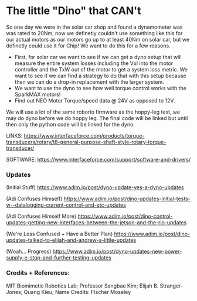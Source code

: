# The little "Dino" that CAN't

So one day we were in the solar car shop and found a dynamometer was was rated to 20Nm, now we definetly couldn't use something like this for our actual motors as our motors go up to at least 40Nm on solar car, but we definetly could use it for Chip! We want to do this for a few reasons. 

* First, for solar car we want to see if we can get a dyno setup that will measure the entire system losses including the VxI into the motor controller and the TxW out of the motor to get a system loss metric. We want to see if we can find a strategy to do that with this setup because then we can do a drop-in replacement with the larger system. 
* We want to use the dyno to see how well torque control works with the SparkMAX motors! 
* Find out NEO Motor Torque/speed data @ 24V as opposed to 12V.

We will use a lot of the same roborio firmware as the hoppy-leg test, we may do dyno before we do hoppy leg. The final code will be linked but until then only the python code will be linked for the dyno. 

LINKS:
https://www.interfaceforce.com/products/torque-transducers/rotary/t8-general-purpose-shaft-style-rotary-torque-transducer/

SOFTWARE:
https://www.interfaceforce.com/support/software-and-drivers/

### Updates

(Initial Stuff) https://www.adim.io/post/dyno-update-yes-a-dyno-updates

(Adi Confuses Himself) https://www.adim.io/post/dino-updates-initial-tests-w--datalogging-current-control-and-etc-updates

(Adi Confuses Himself More) https://www.adim.io/post/dino-control-updates-getting-new-interfaces-between-the-jetson-and-the-rio-updates

(We're Less Confused + Have a Better Plan) https://www.adim.io/post/dino-updates-talked-to-elijah-and-andrew-a-little-updates

(Woah... Progress) https://www.adim.io/post/dyno-updates-new-power-supply-e-stop-and-further-testing-updates

### Credits + References:

MIT Biomimetic Robotics Lab; 
Professor Sangbae Kim;
Elijah B. Stranger-Jones;
Quang Kieu; 
Name Credits: Fischer Moseley
